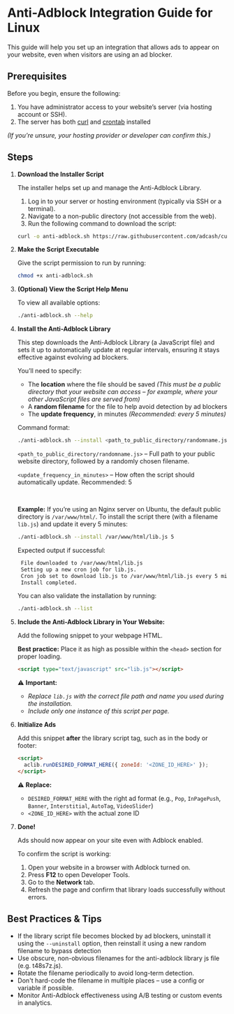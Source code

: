 # Anti-Adblock Integration Guide for Linux

This guide will help you set up an integration that allows ads to appear on your website, even when visitors are using an ad blocker.

## Prerequisites

Before you begin, ensure the following:

1. You have administrator access to your website’s server (via hosting account or SSH).
2. The server has both [curl](https://linuxize.com/post/curl-command-examples/) and [crontab](https://linuxize.com/post/scheduling-cron-jobs-with-crontab/) installed

_(If you’re unsure, your hosting provider or developer can confirm this.)_

## Steps

1. **Download the Installer Script**

   The installer helps set up and manage the Anti-Adblock Library.

   1. Log in to your server or hosting environment (typically via SSH or a terminal).
   2. Navigate to a non-public directory (not accessible from the web).
   3. Run the following command to download the script:

   ```bash
   curl -o anti-adblock.sh https://raw.githubusercontent.com/adcash/customer-scripts/master/linux/anti-adblock.sh
   ```

2. **Make the Script Executable**

   Give the script permission to run by running:

   ```bash
   chmod +x anti-adblock.sh
   ```

3. **(Optional) View the Script Help Menu**

   To view all available options:

   ```bash
   ./anti-adblock.sh --help
   ```

4. **Install the Anti-Adblock Library**

   This step downloads the Anti-Adblock Library (a JavaScript file) and sets it up to automatically update at regular intervals, ensuring it stays effective against evolving ad blockers.

   You’ll need to specify:

   - The **location** where the file should be saved _(This must be a public directory that your website can access – for example, where your other JavaScript files are served from)_
   - A **random filename** for the file to help avoid detection by ad blockers
   - The **update frequency**, in minutes _(Recommended: every 5 minutes)_

   Command format:

   ```bash
   ./anti-adblock.sh --install <path_to_public_directory/randomname.js> <update_frequency_in_minutes>
   ```

   `<path_to_public_directory/randomname.js>` – Full path to your public website directory, followed by a randomly chosen filename.

   `<update_frequency_in_minutes>` – How often the script should automatically update. Recommended: 5

    <br>

   **Example:**
   If you’re using an Nginx server on Ubuntu, the default public directory is `/var/www/html/`. To install the script there (with a filename `lib.js`) and update it every 5 minutes:

   ```bash
   ./anti-adblock.sh --install /var/www/html/lib.js 5
   ```

   Expected output if successful:

   ```bash
    File downloaded to /var/www/html/lib.js
    Setting up a new cron job for lib.js.
    Cron job set to download lib.js to /var/www/html/lib.js every 5 minute(s).
    Install completed.
   ```

   You can also validate the installation by running:

   ```bash
   ./anti-adblock.sh --list
   ```

5. **Include the Anti-Adblock Library in Your Website:**

   Add the following snippet to your webpage HTML.

   **Best practice:** Place it as high as possible within the `<head>` section for proper loading.

   ```html
   <script type="text/javascript" src="lib.js"></script>
   ```

   ⚠️ **Important:**

   - _Replace `lib.js` with the correct file path and name you used during the installation._
   - _Include only one instance of this script per page._

6. **Initialize Ads**

   Add this snippet **after** the library script tag, such as in the body or footer:

   ```html
   <script>
     aclib.runDESIRED_FORMAT_HERE({ zoneId: '<ZONE_ID_HERE>' });
   </script>
   ```

   ⚠️ **Replace:**

   - `DESIRED_FORMAT_HERE` with the right ad format (e.g., `Pop`, `InPagePush`, `Banner`, `Interstitial`, `AutoTag`, `VideoSlider`)
   - `<ZONE_ID_HERE>` with the actual zone ID

7. **Done!**

   Ads should now appear on your site even with Adblock enabled.

   To confirm the script is working:

   1. Open your website in a browser with Adblock turned on.
   2. Press **F12** to open Developer Tools.
   3. Go to the **Network** tab.
   4. Refresh the page and confirm that library loads successfully without errors.

## Best Practices & Tips

- If the library script file becomes blocked by ad blockers, uninstall it using the `--uninstall` option, then reinstall it using a new random filename to bypass detection
- Use obscure, non-obvious filenames for the anti-adblock library js file (e.g. t48s7z.js).
- Rotate the filename periodically to avoid long-term detection.
- Don't hard-code the filename in multiple places – use a config or variable if possible.
- Monitor Anti-Adblock effectiveness using A/B testing or custom events in analytics.

